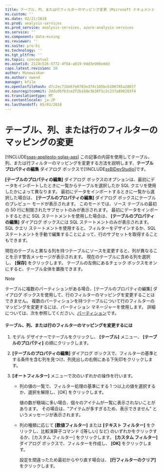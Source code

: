 ```yaml
---
title: テーブル、列、または行フィルターのマッピング変更 |Microsoft ドキュメント
ms.custom: ''
ms.date: 02/21/2018
ms.prod: analysis-services
ms.prod_service: analysis-services, azure-analysis-services
ms.service: ''
ms.component: data-mining
ms.reviewer: ''
ms.suite: pro-bi
ms.technology: ''
ms.tgt_pltfrm: ''
ms.topic: conceptual
ms.assetid: 2124c526-5772-4f84-a019-9dd3e906e8dd
caps.latest.revision: 10
author: Minewiskan
ms.author: owend
manager: kfile
ms.openlocfilehash: d7c2ec71bb6fe0703e374c105bcb106785a28657
ms.sourcegitcommit: 2ddc0bfb3ce2f2b160e3638f1c2c237a898263f4
ms.translationtype: MT
ms.contentlocale: ja-JP
ms.lasthandoff: 05/03/2018
---
```

# <a name="change-table-column-or-row-filter-mappings"></a>テーブル、列、または行のフィルターのマッピングの変更 
[!INCLUDE[ssas-appliesto-sqlas-aas](../../includes/ssas-appliesto-sqlas-aas.md)]
  この記事の内容を使用してテーブル、列、または行フィルターのマッピングを変更する方法を説明します、**テーブル プロパティの編集** ダイアログ ボックスで[!INCLUDE[ssBIDevStudio](../../includes/ssbidevstudio-md.md)]です。  
  
 **[テーブルのプロパティの編集]** ダイアログ ボックスのオプションは、最初にデータをインポートしたときに一覧からテーブルを選択したか SQL クエリを使用したかによって異なります。 最初にデータをインポートするときに一覧から選択した場合は、 **[テーブルのプロパティの編集]** ダイアログ ボックスにテーブルのプレビュー モードが表示されます。 このモードでは、ソース テーブルの最初の 50 行に制限されたサブセットのみが表示されます。 最初にデータをインポートするときに SQL ステートメントを使用した場合は、 **[テーブルのプロパティの編集]** ダイアログ ボックスには SQL ステートメントのみが表示されます。 SQL クエリ ステートメントを使用すると、フィルターをデザインするか、SQL ステートメントを手動で編集することによって、行のサブセットを取得することもできます。  
  
 現在のテーブルと異なる列を持つテーブルにソースを変更すると、列が異なることを示す警告メッセージが表示されます。 現在のテーブルに含める列を選択し、 **[保存]** をクリックします。 テーブルの左側にあるチェック ボックスをオンにすると、テーブル全体を置換できます。  
  
> [!NOTE]  
>  テーブルに複数のパーティションがある場合、[テーブルのプロパティの編集] ダイアログ ボックスを使用して、行のフィルターのマッピングを変更することはできません。 複数のパーティションを持つテーブルについて行のフィルターのマッピングを変更するには、パーティション マネージャーを使用します。 詳細については、次を参照してください。[パーティション](../../analysis-services/tabular-models/partitions-ssas-tabular.md)です。  
  
#### <a name="to-change-table-column-or-row-filter-mappings"></a>テーブル、列、または行のフィルターのマッピングを変更するには  
  
1.  モデル デザイナーでテーブルをクリックし、 **[テーブル]** メニュー、 **[テーブルのプロパティ]** の順にクリックします。  
  
2.  **[テーブルのプロパティの編集]** ダイアログ ボックスで、フィルターの基準とする条件を含む列を見つけ、列見出しの右側にある下矢印をクリックします。  
  
3.  **[オートフィルター]** メニューで次のいずれかの操作を行います。  
  
    -   列の値の一覧で、フィルター処理の基準にする 1 つ以上の値を選択するか、選択を解除し、[OK] をクリックします。  
  
         値の数が極端に多い場合、個々のアイテムが一覧に表示されないことがあります。 その場合は、"アイテムが多すぎるため、表示できません" というメッセージが表示されます。  
  
    -   列の種類に応じて **[数値フィルター]** または **[テキスト フィルター]** をクリックし、比較演算子コマンド ([等しい] など) のいずれかをクリックするか、[カスタム フィルター] をクリックします。 **[カスタム フィルター]** ダイアログ ボックスで、フィルターを作成し、 **[OK]** をクリックします。  
  
         設定を間違ったため最初からやり直す場合は、 **[行フィルターのクリア]** をクリックします。  
  
  
  
